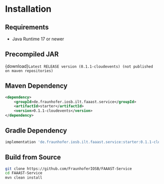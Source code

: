 # Installation

## Requirements

-	Java Runtime 17 or newer

## Precompiled JAR

<!--start:download-release-->
{download}`Latest RELEASE version (0.1.1-cloudevents) (not published on maven repositories)`<!--end:download-release-->

<!--start:download-snapshot-->
<!--end:download-snapshot-->

## Maven Dependency

```xml
<dependency>
	<groupId>de.fraunhofer.iosb.ilt.faaast.service</groupId>
	<artifactId>starter</artifactId>
	<version>0.1.1-cloudevents</version>
</dependency>
```

## Gradle Dependency

```groovy
implementation 'de.fraunhofer.iosb.ilt.faaast.service:starter:0.1.1-cloudevents'
```

## Build from Source

```sh
git clone https://github.com/FraunhoferIOSB/FAAAST-Service
cd FAAAST-Service
mvn clean install
```